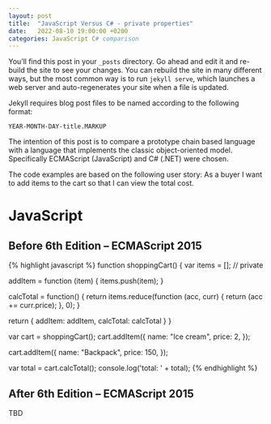```yaml
---
layout: post
title:  "JavaScript Versus C# - private properties"
date:   2022-08-10 19:00:00 +0200
categories: JavaScript C# comparison
---
```

You’ll find this post in your `_posts` directory. Go ahead and edit it and re-build the site to see your changes. You can rebuild the site in many different ways, but the most common way is to run `jekyll serve`, which launches a web server and auto-regenerates your site when a file is updated.

Jekyll requires blog post files to be named according to the following format:

`YEAR-MONTH-DAY-title.MARKUP`

The intention of this post is to compare a prototype chain based language with a language that implements the classic object-oriented model. Specifically ECMAScript (JavaScript) and C# (.NET) were chosen.

The code examples are based on the following user story: As a buyer I want to add items to the cart so that I can view the total cost.

# JavaScript
## Before 6th Edition – ECMAScript 2015
{% highlight javascript %}
function shoppingCart() {
  var items = []; // private

  addItem = function (item) {
    items.push(item);
  }

  calcTotal = function() {
    return items.reduce(function (acc, curr) {
      return (acc += curr.price);
    }, 0);
  }

  return {
    addItem: addItem,
    calcTotal: calcTotal
  }
}

var cart = shoppingCart();
cart.addItem({
  name: "Ice cream",
  price: 2,
});

cart.addItem({
  name: "Backpack",
  price: 150,
});

var total = cart.calcTotal();
console.log('total: ' + total);
{% endhighlight %}

## After 6th Edition – ECMAScript 2015
TBD
